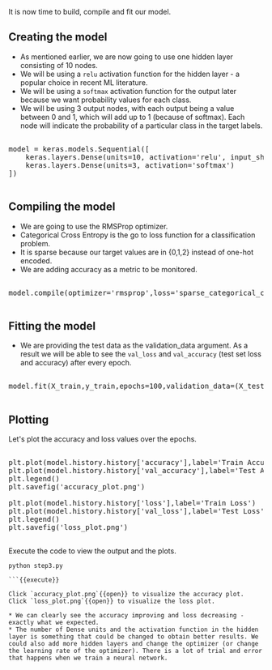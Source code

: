 It is now time to build, compile and fit our model.

## Creating the model
* As mentioned earlier, we are now going to use one hidden layer consisting of 10 nodes.
* We will be using a `relu` activation function for the hidden layer - a popular choice in 
recent ML literature.
* We will be using a `softmax` activation function for the output later because we want
probability values for each class.
* We will be using 3 output nodes, with each output being a value between 0 and 1, 
which will add up to 1 (because of softmax). Each node will indicate the probability of 
a particular class in the target labels.

<pre class="file" data-filename="step3.py" data-target="append">

model = keras.models.Sequential([
    keras.layers.Dense(units=10, activation='relu', input_shape=(4,)),
    keras.layers.Dense(units=3, activation='softmax')
])

</pre>

## Compiling the model
* We are going to use the RMSProp optimizer.
* Categorical Cross Entropy is the go to loss function for a classification problem.
* It is sparse because our target values are in {0,1,2} instead of one-hot encoded.
* We are adding accuracy as a metric to be monitored.

<pre class="file" data-filename="step3.py" data-target="append">

model.compile(optimizer='rmsprop',loss='sparse_categorical_crossentropy',metrics=['accuracy'])

</pre>

## Fitting the model
* We are providing the test data as the validation_data argument. As a result we will be able to see the `val_loss` and `val_accuracy` (test set loss and accuracy) after every epoch.

<pre class="file" data-filename="step3.py" data-target="append">

model.fit(X_train,y_train,epochs=100,validation_data=(X_test,y_test))

</pre>

## Plotting

Let's plot the accuracy and loss values over the epochs.

<pre class="file" data-filename="step3.py" data-target="append">

plt.plot(model.history.history['accuracy'],label='Train Accuracy')
plt.plot(model.history.history['val_accuracy'],label='Test Accuracy')
plt.legend()
plt.savefig('accuracy_plot.png')

plt.plot(model.history.history['loss'],label='Train Loss')
plt.plot(model.history.history['val_loss'],label='Test Loss')
plt.legend()
plt.savefig('loss_plot.png')

</pre>

Execute the code to view the output and the plots.

```
python step3.py

```{{execute}}

Click `accuracy_plot.png`{{open}} to visualize the accuracy plot.
Click `loss_plot.png`{{open}} to visualize the loss plot.

* We can clearly see the accuracy improving and loss decreasing - exactly what we expected. 
* The number of Dense units and the activation function in the hidden layer is something that could be changed to obtain better results. We could also add more hidden layers and change the optimizer (or change the learning rate of the optimizer). There is a lot of trial and error that happens when we train a neural network.